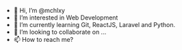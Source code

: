 - 👋 Hi, I’m @mchlxy
- 👀 I’m interested in Web Development
- 🌱 I’m currently learning Git, ReactJS, Laravel and Python.
- 💞️ I’m looking to collaborate on ...
- 📫 How to reach me?

<!---
mchlxy/mchlxy is a ✨ special ✨ repository because its `README.md` (this file) appears on your GitHub profile.
You can click the Preview link to take a look at your changes.
--->
